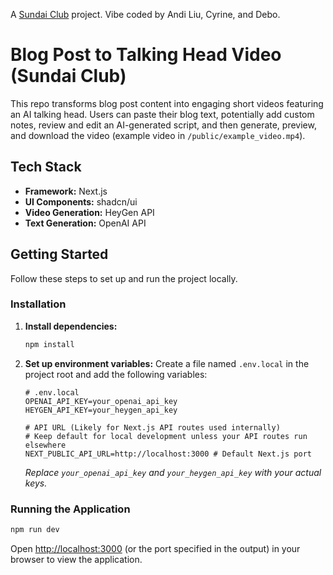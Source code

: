 A [Sundai Club](https://sundai.club) project. Vibe coded by Andi Liu, Cyrine, and Debo.

# Blog Post to Talking Head Video (Sundai Club)

This repo transforms blog post content into engaging short videos featuring an AI talking head. Users can paste their blog text, potentially add custom notes, review and edit an AI-generated script, and then generate, preview, and download the video (example video in `/public/example_video.mp4`).

## Tech Stack

-   **Framework:** Next.js
-   **UI Components:** shadcn/ui
-   **Video Generation:** HeyGen API
-   **Text Generation:** OpenAI API

## Getting Started

Follow these steps to set up and run the project locally.

### Installation

1.  **Install dependencies:**

    ```bash
    npm install
    ```

2.  **Set up environment variables:**
    Create a file named `.env.local` in the project root and add the following variables:

    ```plaintext
    # .env.local
    OPENAI_API_KEY=your_openai_api_key
    HEYGEN_API_KEY=your_heygen_api_key

    # API URL (Likely for Next.js API routes used internally)
    # Keep default for local development unless your API routes run elsewhere
    NEXT_PUBLIC_API_URL=http://localhost:3000 # Default Next.js port
    ```

    _Replace `your_openai_api_key` and `your_heygen_api_key` with your actual keys._

### Running the Application

```bash
npm run dev
```

Open [http://localhost:3000](http://localhost:3000) (or the port specified in the output) in your browser to view the application.
